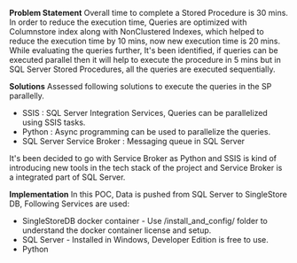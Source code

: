 **Problem Statement** 
Overall time to complete a Stored Procedure is 30 mins. In order to reduce the execution time, Queries are optimized with Columnstore index along with NonClustered Indexes, which helped to reduce the execution time by 10 mins, now new execution time is 20 mins. While evaluating the queries further, It's been identified, if queries can be executed parallel then it will help to execute the procedure in 5 mins but in SQL Server Stored Procedures, all the queries are executed sequentially.


**Solutions**
Assessed following solutions to execute the queries in the SP parallelly.
 - SSIS : SQL Server Integration Services, Queries can be parallelized using SSIS tasks.
 - Python : Async programming can be used to parallelize the queries.
 - SQL Server Service Broker : Messaging queue in SQL Server

It's been decided to go with Service Broker as Python and SSIS is kind of introducing new tools in the tech stack of the project and Service Broker is a integrated part of SQL Server. 


**Implementation**
In this POC, Data is pushed from SQL Server to SingleStore DB, Following Services are used:

- SingleStoreDB docker container - Use /install_and_config/ folder to understand the docker container license and setup.
- SQL Server - Installed in Windows, Developer Edition is free to use.
- Python
 